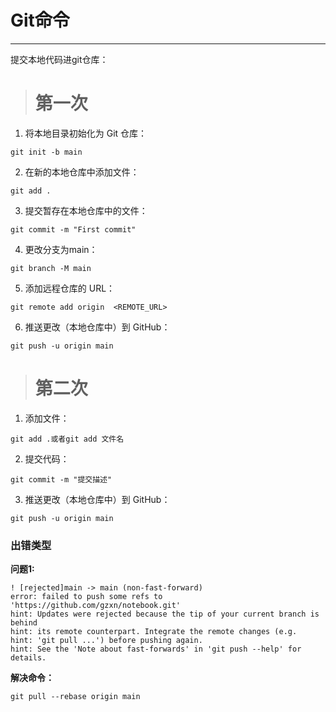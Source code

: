 # Git命令</br> #
---

提交本地代码进git仓库：</br>

> # 第一次 #

1. 将本地目录初始化为 Git 仓库：
```
git init -b main
```

2. 在新的本地仓库中添加文件：
```
git add .
```

3. 提交暂存在本地仓库中的文件：
```
git commit -m "First commit"
```

4. 更改分支为main：
```
git branch -M main
```

5. 添加远程仓库的 URL：
```
git remote add origin  <REMOTE_URL> 
```

6. 推送更改（本地仓库中）到 GitHub：
```
git push -u origin main
```



> # 第二次 #

1. 添加文件：
```
git add .或者git add 文件名
```
2. 提交代码：
```
git commit -m "提交描述"
``` 
3. 推送更改（本地仓库中）到 GitHub：
```
git push -u origin main
```




### 出错类型 ###

**问题1:**

    ! [rejected]main -> main (non-fast-forward)
    error: failed to push some refs to 'https://github.com/gzxn/notebook.git'
    hint: Updates were rejected because the tip of your current branch is behind
    hint: its remote counterpart. Integrate the remote changes (e.g.
    hint: 'git pull ...') before pushing again.
    hint: See the 'Note about fast-forwards' in 'git push --help' for details.


**解决命令：** 
```
git pull --rebase origin main
```

